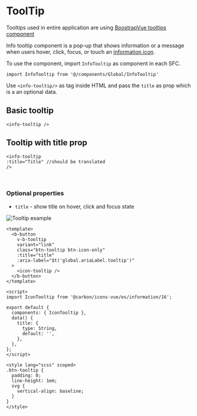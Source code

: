 # ToolTip

Tooltips used in entire application are using [BoostrapVue tooltips component](https://bootstrap-vue.org/docs/components/tooltip)

Info tooltip component is a pop-up that shows information or a message when users hover, click, focus, or touch an [information icon](https://www.carbondesignsystem.com/guidelines/icons/library/).

To use the component, import `InfoTooltip` as component in each SFC.

```vue
import InfoTooltip from '@/components/Global/InfoTooltip'
```

Use `<info-tooltip/>` as tag inside HTML and pass the `title` as prop which is a an optional data.

## Basic tooltip

```vue
<info-tooltip />
```

## Tooltip with title prop

```vue
<info-tooltip
:title="Title" //should be translated
/>
```

<br/>

### Optional properties

- `title` - show title on hover, click and focus state

<img :src="$withBase('/tooltip.png')" alt="Tooltip example" style="max-width:250px">

<br/>

```vue
<template>
  <b-button
    v-b-tooltip
    variant="link"
    class="btn-tooltip btn-icon-only"
    :title="title"
    :aria-label="$t('global.ariaLabel.tooltip')"
  >
    <icon-tooltip />
  </b-button>
</template>

<script>
import IconTooltip from '@carbon/icons-vue/es/information/16';

export default {
  components: { IconTooltip },
  data() {
    title: {
      type: String,
      default: '',
    },
  },
};
</script>

<style lang="scss" scoped>
.btn-tooltip {
  padding: 0;
  line-height: 1em;
  svg {
    vertical-align: baseline;
  }
}
</style>
```
